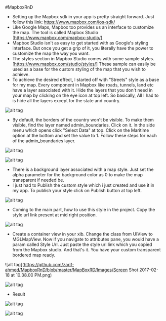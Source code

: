 #MapboxRnD

- Setting up the Mapbox sdk in your app is pretty straight forward. Just follow this link: https://www.mapbox.com/ios-sdk/
- Like Google Maps, Mapbox too provides us an interface to customize the map. The tool is called Mapbox Studio [https://www.mapbox.com/mapbox-studio/]
- Mapbox Studio isn't as easy to get started with as Google's styling interface. But once you get a grip of it, you literally have the power to customize the map the way you want.
- The styles section in Mapbox Studio comes with some sample styles. [https://www.mapbox.com/studio/styles/] These sample can easily be used as a base for the custom styling of the map that you wish to achieve.
- To achieve the desired effect, I started off with "Streets" style as a base for my map. Every component in Mapbox like roads, tunnels, land etc have a layer associated with it. Hide the layers that you don't need in your map by clicking on the eye icon at top left. So basically, All I had to is hide all the layers except for the state and country.

![alt tag](https://github.com/zarif-ahmed/MapboxRnD/blob/master/MapBoxRD/Images/Screen%20Shot%202017-02-18%20at%2010.20.18%20PM.png)

- By default, the borders of the country won't be visible. To make them visible, find the layer named admin_boundaries. Click on it. In the side menu which opens click "Select Data" at top. Click on the Maritime option at the bottom and set the value to 1. Follow these steps for each of the admin_boundaries layer.

![alt tag](https://github.com/zarif-ahmed/MapboxRnD/blob/master/MapBoxRD/Images/Screen%20Shot%202017-02-18%20at%2010.20.50%20PM.png)

![alt tag](https://github.com/zarif-ahmed/MapboxRnD/blob/master/MapBoxRD/Images/Screen%20Shot%202017-02-18%20at%2010.21.06%20PM.png)

- There is a background layer associated with a map style. Just set the alpha parameter for the background color as 0 to make the map transparent if needed be.
- I just had to Publish the custom style which i just created and use it in my app. To publish your style click on Publish button at top left.

![alt tag](https://github.com/zarif-ahmed/MapboxRnD/blob/master/MapBoxRD/Images/Screen%20Shot%202017-02-18%20at%2010.28.26%20PM.png)

- Coming to the main part, how to use this style in the project. Copy the style url link present at mid right position.

![alt tag](https://github.com/zarif-ahmed/MapboxRnD/blob/master/MapBoxRD/Images/Screen%20Shot%202017-02-18%20at%2010.28.17%20PM.png)

- Create a container view in your xib. Change the class from UIView to MGLMapView. Now if you navigate to attributes pane, you would have a param called Style Url. Just paste the style url link which you copied from the Mapbox studio. And that's it. You have your custom transparent bordered map ready.

![alt tag](https://github.com/zarif-ahmed/MapboxRnD/blob/master/MapBoxRD/Images/Screen Shot 2017-02-18 at 10.38.00 PM.png)

![alt tag](https://github.com/zarif-ahmed/MapboxRnD/blob/master/MapBoxRD/Images/Screen%20Shot%202017-02-18%20at%2010.38.12%20PM.png)



- Result

![alt tag](https://github.com/zarif-ahmed/MapboxRnD/blob/master/MapBoxRD/Images/Screen%20Shot%202017-02-18%20at%2010.43.44%20PM.png)

![alt tag](https://github.com/zarif-ahmed/MapboxRnD/blob/master/MapBoxRD/Images/Screen%20Shot%202017-02-18%20at%2010.44.44%20PM.png)
